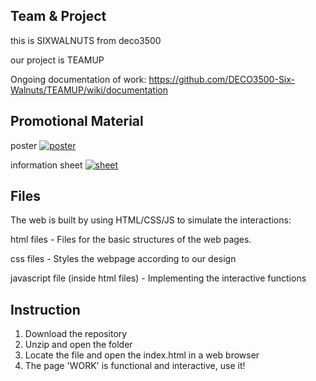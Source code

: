 ## Team & Project

this is SIXWALNUTS from deco3500

our project is TEAMUP

Ongoing documentation of work: https://github.com/DECO3500-Six-Walnuts/TEAMUP/wiki/documentation

## Promotional Material

poster 
<a href="https://ibb.co/bdH6Yhn"><img src="https://i.ibb.co/LpQ0Bwf/poster.jpg" alt="poster" border="0" /></a>

information sheet 
<a href="https://ibb.co/qBPZzXm"><img src="https://i.ibb.co/R2V51ZQ/sheet.jpg" alt="sheet" border="0" /></a>

## Files

The web is built by using HTML/CSS/JS to simulate the interactions:

html files - Files for the basic structures of the web pages.

css files - Styles the webpage according to our design

javascript file (inside html files) - Implementing the interactive functions

## Instruction
1. Download the repository
2. Unzip and open the folder
3. Locate the file and open the index.html in a web browser
4. The page 'WORK' is functional and interactive, use it! 
